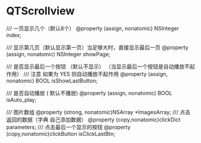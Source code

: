 # QTScrollview

/// 一页显示几个（默认8个）
@property (assign, nonatomic) NSInteger index;

/// 显示第几页（默认显示第一页）当足够大时，直接显示最后一页
@property (assign, nonatomic) NSInteger showPage;

/// 是否显示最后一个按钮 （默认不显示） （当显示最后一个按钮是自动播放不起作用）
/// 注意 如果为 YES 则自动播放不起作用
@property (assign, nonatomic) BOOL isShowLastButton;

/// 是否自动播放  ( 默认不播放)
@property (assign, nonatomic) BOOL isAuto_play;


/// 图片数组
@property (strong, nonatomic)NSArray *ImagesArray;
/// 点击返回的数据（字典 自己添加数据）
@property (copy,nonatomic)clickDict parameters;
/// 点击最后一个显示的按钮
@property (copy,nonatomic)clickButton isClickLastBtn;
